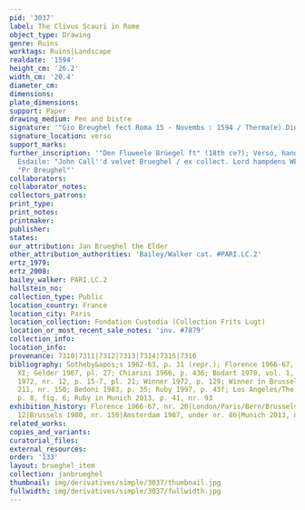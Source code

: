 ```yaml
---
pid: '3037'
label: The Clivus Scauri in Rome
object_type: Drawing
genre: Ruins
worktags: Ruins|Landscape
realdate: '1594'
height_cm: '26.2'
width_cm: '20.4'
diameter_cm:
dimensions:
plate_dimensions:
support: Paper
drawing_medium: Pen and bistre
signature: '"Gio Breughel fect Roma 15 - Novembs : 1594 / Therma(e) Diocletianes"'
signature_location: verso
support_marks:
further_inscription: '"Den Fluweele Brúegel ft" (18th ce?); Verso, hand of collector
  Esdaile: "John Call''d velvet Brueghel / ex collect. Lord hampdens WE"; "3191" and
  "Pr Breughel"'
collaborators:
collaborator_notes:
collectors_patrons:
print_type:
print_notes:
printmaker:
publisher:
states:
our_attribution: Jan Brueghel the Elder
other_attribution_authorities: 'Bailey/Walker cat. #PARI.LC.2'
ertz_1979:
ertz_2008:
bailey_walker: PARI.LC.2
hollstein_no:
collection_type: Public
location_country: France
location_city: Paris
location_collection: Fondation Custodia (Collection Frits Lugt)
location_or_most_recent_sale_notes: 'inv. #7879'
collection_info:
location_info:
provenance: 7310|7311|7312|7313|7314|7315|7316
bibliography: Sotheby&apos;s 1962-63, p. 31 (repr.); Florence 1966-67, nr. 20, pl.
  XI; Gelder 1967, pl. 27; Chiarini 1966, p. 436; Bodart 1970, vol. 1, p. 245-8; London/Paris/Bern/Brussels
  1972, nr. 12, p. 15-7, pl. 21; Winner 1972, p. 129; Winner in Brussels 1980, p.
  211, nr. 150; Bedoni 1983, p. 35; Ruby 1997, p. 43f; Los Angeles/The Hague 2006-07,
  p. 8, fig. 6; Ruby in Munich 2013, p. 41, nr. 93
exhibition_history: Florence 1966-67, nr. 20|London/Paris/Bern/Brussels 1972, nr.
  12|Brussels 1980, nr. 150|Amsterdam 1987, under nr. 86|Munich 2013, nr. 93
related_works:
copies_and_variants:
curatorial_files:
external_resources:
order: '133'
layout: brueghel_item
collection: janbrueghel
thumbnail: img/derivatives/simple/3037/thumbnail.jpg
fullwidth: img/derivatives/simple/3037/fullwidth.jpg
---
```

